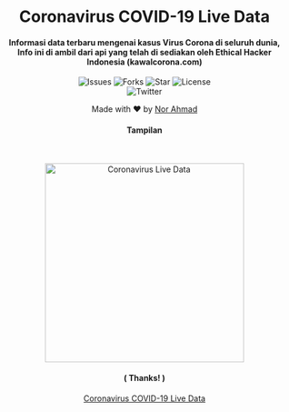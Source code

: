 <H1 align="center">Coronavirus COVID-19 Live Data
</H1>
<H4 align="center">Informasi data terbaru mengenai kasus Virus Corona di seluruh dunia, Info ini di ambil dari api yang telah di sediakan oleh Ethical Hacker Indonesia (kawalcorona.com)</H4>

<p align="center">
 <img src="https://img.shields.io/github/issues/norahmad/coronaupdate" alt="Issues">
 <img src="https://img.shields.io/github/forks/norahmad/coronaupdate" alt="Forks">
 <img src="https://img.shields.io/github/stars/norahmad/coronaupdate" alt="Star">
 <img src="https://img.shields.io/github/license/norahmad/coronaupdate" alt="License"> <br>
 <img src="https://img.shields.io/twitter/url?url=https%3A%2F%2Fgithub.com%2Fnorahmad%2Fcoronaupdate" alt="Twitter"> <br>
</p>

<p align="center">
Made with ❤️ by <a href="https://github.com/norahmad">Nor Ahmad</a>
</p>
 <h4 align="center">Tampilan</h4> <br>
 <p align="center">
 <img src="https://i.ibb.co/DgGfMLx/carbon-2.png" alt="Coronavirus Live Data" width="350">
 </p>
 <h4 align="center">( Thanks! )</h4>

<p align="center"><a href="https://kawalcorona.com" target="_blank">Coronavirus COVID-19 Live Data</a></p>
